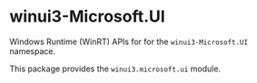 <!-- warning: Please don't edit this file. It was automatically generated. -->

# winui3-Microsoft.UI

Windows Runtime (WinRT) APIs for for the `winui3-Microsoft.UI` namespace.

This package provides the `winui3.microsoft.ui` module.
